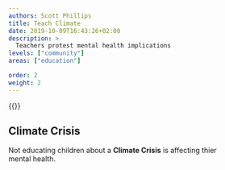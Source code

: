```yaml
---
authors: Scott Phillips
title: Teach Climate
date: 2019-10-09T16:43:26+02:00
description: >-
  Teachers protest mental health implications
levels: ["community"]
areas: ["education"]

order: 2
weight: 2
---
```


{{<flickity src="/img/london-climate-strike-sept-2019-x2.jpg" title="Two teachers supporting XR stand outside the department of Education in central London and grafiti the building" color="" selectCell="flkty.selectCell( value, isWrapped, isInstant )" >}}

## Climate&nbsp;Crisis

Not educating children about a **Climate&nbsp;Crisis** is affecting thier mental&nbsp;health. 

<!--
> Children mental health – [X (skip: 55:35)](https://samharris.org/podcasts/129-insiders-view-medicine/) 
-->